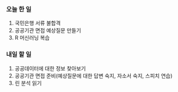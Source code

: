 ### 오늘 한 일
1. 국민은행 서류 불합격
2. 공공기관 면접 예상질문 만들기
3. R 머신러닝 복습

### 내일 할 일
1. 공공데이터에 대한 정보 찾아보기
2. 공공기관 면접 준비(예상질문에 대한 답변 숙지, 자소서 숙지, 스피치 연습)
3. 린 분석 읽기
